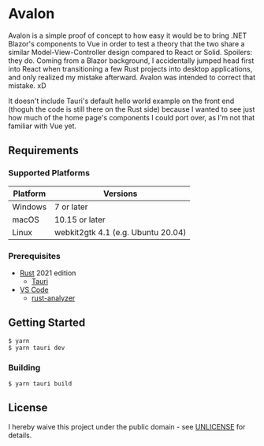 # Avalon

Avalon is a simple proof of concept to how easy it would be to bring .NET Blazor's components to Vue in order to test a theory that the two share a similar Model-View-Controller design compared to React or Solid. Spoilers: they do. Coming from a Blazor background, I accidentally jumped head first into React when transitioning a few Rust projects into desktop applications, and only realized my mistake afterward. Avalon was intended to correct that mistake. xD

It doesn't include Tauri's default hello world example on the front end (thoguh the code is still there on the Rust side) because I wanted to see just how much of the home page's components I could port over, as I'm not that familiar with Vue yet.

## Requirements

### Supported Platforms

| Platform | Versions                           |
| -------- | ---------------------------------- |
| Windows  | 7 or later                         |
| macOS    | 10.15 or later                     |
| Linux    | webkit2gtk 4.1 (e.g. Ubuntu 20.04) |

### Prerequisites

- [Rust](https://www.rust-lang.org/tools/install) 2021 edition
  - [Tauri](https://marketplace.visualstudio.com/items?itemName=tauri-apps.tauri-vscode)
- [VS Code](https://code.visualstudio.com/)
  - [rust-analyzer](https://marketplace.visualstudio.com/items?itemName=rust-lang.rust-analyzer)

## Getting Started

```shell
$ yarn
$ yarn tauri dev 
```

### Building

```shell
$ yarn tauri build 
```

## License

I hereby waive this project under the public domain - see [UNLICENSE](UNLICENSE) for details.